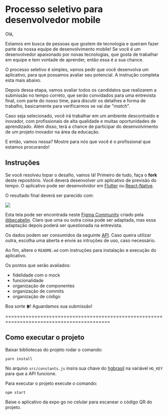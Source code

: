 
# Processo seletivo para desenvolvedor mobile

Olá,

Estamos em busca de pessoas que gostem de tecnologia e queiram fazer parte da nossa equipe de desenvolvimento mobile! Se você é um desenvolvedor apaixonado por novas tecnologias, que gosta de trabalhar em equipe e tem vontade de aprender, então essa é a sua chance.

O processo seletivo é simples, vamos pedir que você desenvolva um aplicativo, para que possamos avaliar seu potencial. A instrução completa esta mais abaixo.

Depois dessa etapa, vamos avaliar todos os candidatos que realizarem a submissão no tempo correto, que serão convidados para uma entrevista final, com parte do nosso time, para discutir os detalhes e forma de  trabalho, basicamente para verificarmos se vai dar "_match_".

Caso seja selecionado, você irá trabalhar em um ambiente descontraído e inovador, com profissionais de alta qualidade e muitas oportunidades de aprendizado. Além disso, terá a chance de participar do desenvolvimento de um projeto inovador na área da educação.

E então, vamos nessa? Mostre para nós que você é o profissional que estamos procurando!

## Instruções

Se você resolveu topar o desafio, vamos lá! Primeiro de tudo, faça o **fork** deste repositório. Você deverá desenvolver um aplicativo de previsão do tempo. O aplicativo pode ser desenvolvidor em [Flutter](https://flutter.dev/) ou [React-Native](https://reactnative.dev/).

O resultado final deverá ser parecido com:

![](images/thumbnail-figma.png)

Esta tela pode ser encontrada neste [Figma Community](https://www.figma.com/community/file/1158928016905524023) criado pela [@becabelin](https://www.figma.com/@becabelin). Claro que uma ou outra coisa pode ser adaptada, mas essa adaptação depois poderá ser questionada na entrevista.

Os dados podem ser consumidos da seguinte [API](https://api.hgbrasil.com/weather). Caso queira utilizar outra, escolha uma aberta e envie as intruções de uso, caso necessário.

Ao fim, altere o `README.md` com instruções para instalação e execução do aplicativo.

Os pontos que serão avaliados:

- fidelidade com o mock
- funcionalidade
- organização de componentes
- organização de commits
- organização de código

Boa sorte 🍀! Aguardamos sua submissão!

==========================================================================================

## Como executar o projeto

Baixar bibliotecas do projeto rodar o comando:

```
yarn install
```

No arquivo `src/constants.js` insira sua chave do [hgbrasil](https://console.hgbrasil.com/documentation/weather) na variável `HG_KEY` para que a API funcione.


Para executar o projeto execute o comando:

```
npm start
```

Baixe o aplicativo da expo go no celular para escanear o código QR do projeto.
